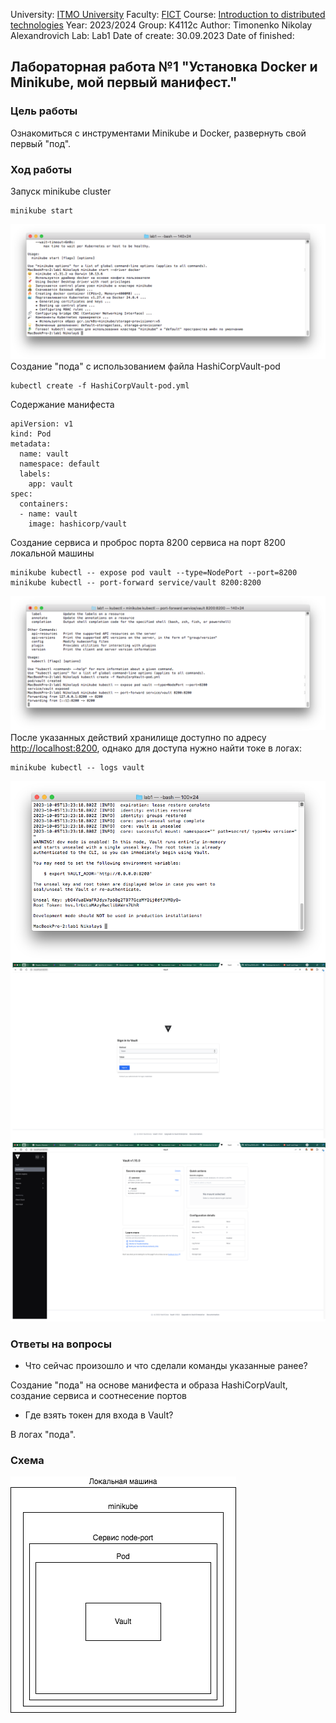 University: [ITMO University](https://itmo.ru/ru/)
Faculty: [FICT](https://fict.itmo.ru)
Course: [Introduction to distributed technologies](https://github.com/itmo-ict-faculty/introduction-to-distributed-technologies)
Year: 2023/2024
Group: K4112c
Author: Timonenko Nikolay Alexandrovich
Lab: Lab1
Date of create: 30.09.2023
Date of finished:

## Лабораторная работа №1 "Установка Docker и Minikube, мой первый манифест."
### Цель работы
Ознакомиться с инструментами Minikube и Docker, развернуть свой первый "под".
### Ход работы
Запуск minikube cluster
```
minikube start
```
![img1](img\img1.png)  
Создание "пода" с использованием файла HashiCorpVault-pod
```
kubectl create -f HashiCorpVault-pod.yml 
```
Содержание манифеста
```
apiVersion: v1
kind: Pod
metadata:
  name: vault
  namespace: default
  labels:
    app: vault
spec:
  containers:
  - name: vault
    image: hashicorp/vault

```
Создание сервиса и проброс порта 8200 сервиса на порт 8200 локальной машины
```
minikube kubectl -- expose pod vault --type=NodePort --port=8200
minikube kubectl -- port-forward service/vault 8200:8200
```
![img2](.\img\img2.png)
После указанных действий хранилище доступно по адресу [http://localhost:8200](http://localhost:8200), однако для доступа нужно найти токе в логах:
```
minikube kubectl -- logs vault
```
![img3](img\img3.png)
![img4](img\img4.png)
![img5](img\img5.png)
### Ответы на вопросы
- Что сейчас произошло и что сделали команды указанные ранее?

Создание "пода" на основе манифеста и образа HashiCorpVault, создание сервиса и соотнесение портов

-  Где взять токен для входа в Vault?

В логах "пода".

### Схема
![schema](schema.png)